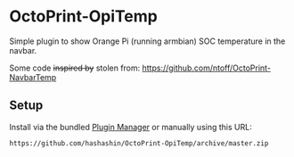 # OctoPrint-OpiTemp

Simple plugin to show Orange Pi (running armbian) SOC temperature in the navbar.

Some code ~~inspired by~~ stolen from: https://github.com/ntoff/OctoPrint-NavbarTemp 

## Setup

Install via the bundled [Plugin Manager](https://github.com/foosel/OctoPrint/wiki/Plugin:-Plugin-Manager)
or manually using this URL:

    https://github.com/hashashin/OctoPrint-OpiTemp/archive/master.zip
